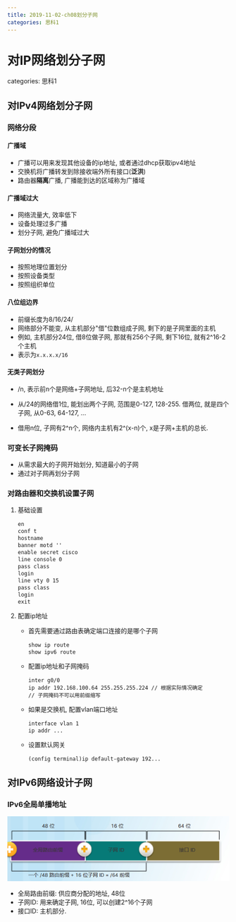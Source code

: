 ```yaml
---
title: 2019-11-02-ch08划分子网
categories: 思科1
---
```

# 对IP网络划分子网
categories: 思科1
## 对IPv4网络划分子网

### 网络分段

#### 广播域

* 广播可以用来发现其他设备的ip地址, 或者通过dhcp获取ipv4地址
* 交换机将广播转发到除接收端外所有接口(**泛洪**)
* 路由器**隔离**广播, 广播能到达的区域称为广播域

#### 广播域过大

* 网络流量大, 效率低下
* 设备处理过多广播
* 划分子网, 避免广播域过大

#### 子网划分的情况

* 按照地理位置划分
* 按照设备类型
* 按照组织单位

#### 八位组边界

* 前缀长度为8/16/24/
* 网络部分不能变, 从主机部分"借"位数组成子网, 剩下的是子网里面的主机
* 例如, 主机部分24位, 借8位做子网, 那就有256个子网, 剩下16位, 就有2^16-2个主机
* 表示为`x.x.x.x/16`

#### 无类子网划分

* /n, 表示前n个是网络+子网地址, 后32-n个是主机地址

* 从/24的网络借1位, 能划出两个子网, 范围是0-127, 128-255. 借两位, 就是四个子网, 从0-63, 64-127, ...
* 借用n位, 子网有2^n个, 网络内主机有2^(x-n)个, x是子网+主机的总长. 

### 可变长子网掩码

* 从需求最大的子网开始划分, 知道最小的子网
* 通过对子网再划分子网

### 对路由器和交换机设置子网

1. 基础设置

   ```
   en
   conf t
   hostname 
   banner motd ''
   enable secret cisco
   line console 0 
   pass class
   login
   line vty 0 15
   pass class
   login
   exit
   ```

2. 配置ip地址

   * 首先需要通过路由表确定端口连接的是哪个子网

     ```
     show ip route
     show ipv6 route
     ```

   * 配置ip地址和子网掩码

     ```
     inter g0/0
     ip addr 192.168.100.64 255.255.255.224 // 根据实际情况确定
     // 子网掩码不可以用前缀缩写
     ```

   * 如果是交换机, 配置vlan端口地址

     ```
     interface vlan 1
     ip addr ...
     ```

   * 设置默认网关

     ```
     (config terminal)ip default-gateway 192...
     ```

   

## 对IPv6网络设计子网

### IPv6全局单播地址

![1572763720767](2019-11-02-ch8划分子网/1572763720767.png)

* 全局路由前缀: 供应商分配的地址, 48位
* 子网ID: 用来确定子网, 16位, 可以创建2^16个子网
* 接口ID: 主机部分.